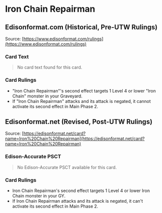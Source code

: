 # Iron Chain Repairman

## Edisonformat.com (Historical, Pre-UTW Rulings)

Source: [https://www.edisonformat.com/rulings](https://www.edisonformat.com/rulings)

### Card Text

> No card text found for this card.

### Card Rulings

*   "Iron Chain Repairman"'s second effect targets 1 Level 4 or lower "Iron Chain" monster in your Graveyard.
*   If "Iron Chain Repairman" attacks and its attack is negated, it cannot activate its second effect in Main Phase 2.

## Edisonformat.net (Revised, Post-UTW Rulings)

Source: [https://edisonformat.net/card?name=Iron%20Chain%20Repairman](https://edisonformat.net/card?name=Iron%20Chain%20Repairman)

### Edison-Accurate PSCT

> No Edison-Accurate PSCT available for this card.

### Card Rulings

*   Iron Chain Repairman's second effect targets 1 Level 4 or lower Iron Chain monster in your GY.
*   If Iron Chain Repairman attacks and its attack is negated, it can't activate its second effect in Main Phase 2.
            